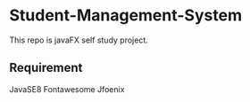 # Student-Management-System

This repo is javaFX self study project.

## Requirement
JavaSE8
Fontawesome
Jfoenix
